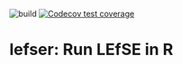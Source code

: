 <!-- badges: start -->
![build](https://github.com/waldronlab/lefser/workflows/build/badge.svg)
[![Codecov test coverage](https://codecov.io/gh/waldronlab/lefser/branch/master/graph/badge.svg)](https://codecov.io/gh/waldronlab/lefser?branch=master)
<!-- badges: end -->

# lefser: Run LEfSE in R

